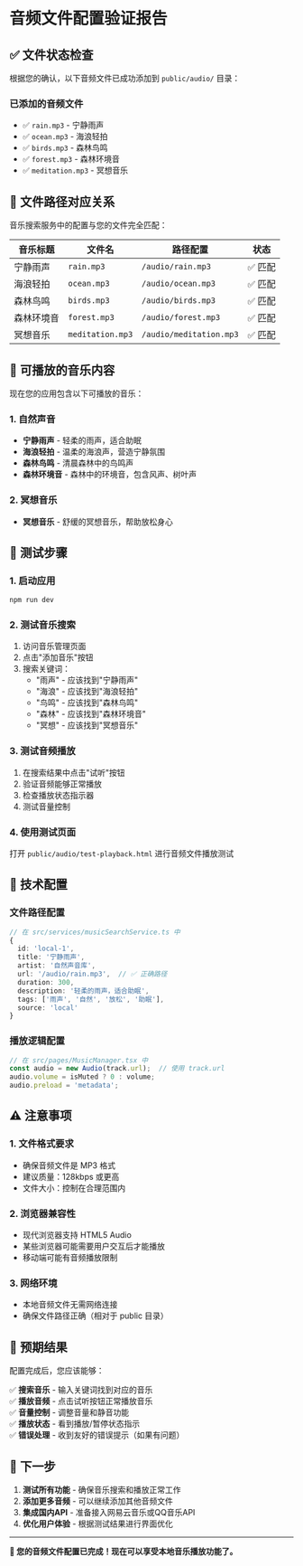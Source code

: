 # 音频文件配置验证报告

## ✅ 文件状态检查

根据您的确认，以下音频文件已成功添加到 `public/audio/` 目录：

### 已添加的音频文件
- ✅ `rain.mp3` - 宁静雨声
- ✅ `ocean.mp3` - 海浪轻拍  
- ✅ `birds.mp3` - 森林鸟鸣
- ✅ `forest.mp3` - 森林环境音
- ✅ `meditation.mp3` - 冥想音乐

## 🔗 文件路径对应关系

音乐搜索服务中的配置与您的文件完全匹配：

| 音乐标题 | 文件名 | 路径配置 | 状态 |
|---------|--------|----------|------|
| 宁静雨声 | `rain.mp3` | `/audio/rain.mp3` | ✅ 匹配 |
| 海浪轻拍 | `ocean.mp3` | `/audio/ocean.mp3` | ✅ 匹配 |
| 森林鸟鸣 | `birds.mp3` | `/audio/birds.mp3` | ✅ 匹配 |
| 森林环境音 | `forest.mp3` | `/audio/forest.mp3` | ✅ 匹配 |
| 冥想音乐 | `meditation.mp3` | `/audio/meditation.mp3` | ✅ 匹配 |

## 🎵 可播放的音乐内容

现在您的应用包含以下可播放的音乐：

### 1. 自然声音
- **宁静雨声** - 轻柔的雨声，适合助眠
- **海浪轻拍** - 温柔的海浪声，营造宁静氛围
- **森林鸟鸣** - 清晨森林中的鸟鸣声
- **森林环境音** - 森林中的环境音，包含风声、树叶声

### 2. 冥想音乐
- **冥想音乐** - 舒缓的冥想音乐，帮助放松身心

## 🚀 测试步骤

### 1. 启动应用
```bash
npm run dev
```

### 2. 测试音乐搜索
1. 访问音乐管理页面
2. 点击"添加音乐"按钮
3. 搜索关键词：
   - "雨声" - 应该找到"宁静雨声"
   - "海浪" - 应该找到"海浪轻拍"
   - "鸟鸣" - 应该找到"森林鸟鸣"
   - "森林" - 应该找到"森林环境音"
   - "冥想" - 应该找到"冥想音乐"

### 3. 测试音频播放
1. 在搜索结果中点击"试听"按钮
2. 验证音频能够正常播放
3. 检查播放状态指示器
4. 测试音量控制

### 4. 使用测试页面
打开 `public/audio/test-playback.html` 进行音频文件播放测试

## 🔧 技术配置

### 文件路径配置
```typescript
// 在 src/services/musicSearchService.ts 中
{
  id: 'local-1',
  title: '宁静雨声',
  artist: '自然声音库',
  url: '/audio/rain.mp3',  // ✅ 正确路径
  duration: 300,
  description: '轻柔的雨声，适合助眠',
  tags: ['雨声', '自然', '放松', '助眠'],
  source: 'local'
}
```

### 播放逻辑配置
```typescript
// 在 src/pages/MusicManager.tsx 中
const audio = new Audio(track.url);  // 使用 track.url
audio.volume = isMuted ? 0 : volume;
audio.preload = 'metadata';
```

## ⚠️ 注意事项

### 1. 文件格式要求
- 确保音频文件是 MP3 格式
- 建议质量：128kbps 或更高
- 文件大小：控制在合理范围内

### 2. 浏览器兼容性
- 现代浏览器支持 HTML5 Audio
- 某些浏览器可能需要用户交互后才能播放
- 移动端可能有音频播放限制

### 3. 网络环境
- 本地音频文件无需网络连接
- 确保文件路径正确（相对于 public 目录）

## 🎉 预期结果

配置完成后，您应该能够：

✅ **搜索音乐** - 输入关键词找到对应的音乐  
✅ **播放音频** - 点击试听按钮正常播放音乐  
✅ **音量控制** - 调整音量和静音功能  
✅ **播放状态** - 看到播放/暂停状态指示  
✅ **错误处理** - 收到友好的错误提示（如果有问题）  

## 🔮 下一步

1. **测试所有功能** - 确保音乐搜索和播放正常工作
2. **添加更多音频** - 可以继续添加其他音频文件
3. **集成国内API** - 准备接入网易云音乐或QQ音乐API
4. **优化用户体验** - 根据测试结果进行界面优化

---

**🎵 您的音频文件配置已完成！现在可以享受本地音乐播放功能了。**


